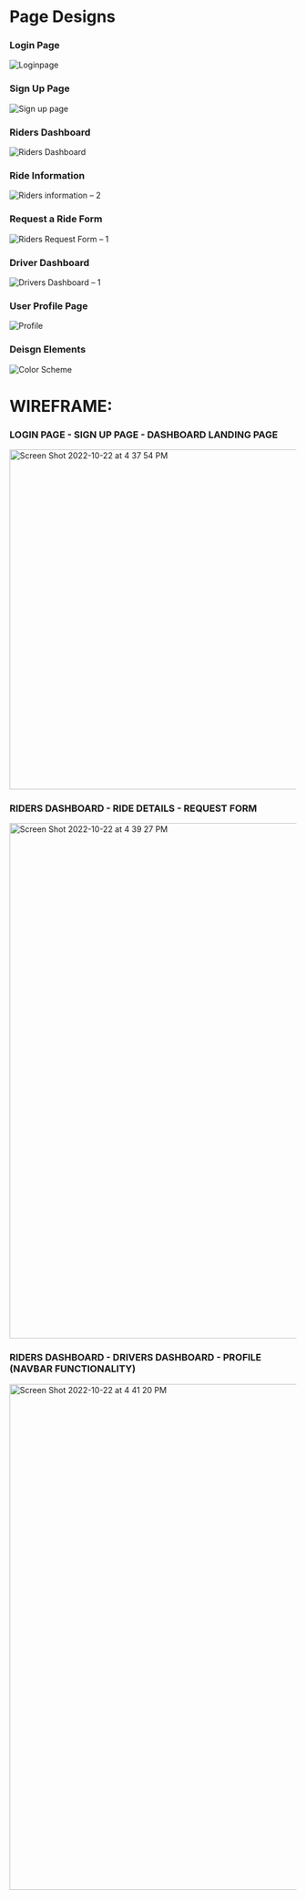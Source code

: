 # Page Designs
### Login Page
![Loginpage](https://user-images.githubusercontent.com/67108579/197361437-06498b81-e536-4e28-9c92-83e1cf7d2044.png)

### Sign Up Page
![Sign up page](https://user-images.githubusercontent.com/67108579/197361439-1ec77f2e-2795-4c26-b035-b87a024076eb.png)

### Riders Dashboard
![Riders Dashboard](https://user-images.githubusercontent.com/67108579/197361442-49421584-2d3d-4ab1-837b-3c324801b9d2.png)

### Ride Information
![Riders information – 2](https://user-images.githubusercontent.com/67108579/197361445-d6b38d51-feca-4a3d-af97-4a39a351e9a6.png)

### Request a Ride Form
![Riders Request Form – 1](https://user-images.githubusercontent.com/67108579/197361446-d0715070-497e-4c9b-804f-1034f650e293.png)

### Driver Dashboard
![Drivers Dashboard – 1](https://user-images.githubusercontent.com/67108579/197361451-d969441d-663d-48d1-af0e-f89e08bec8f1.png)

### User Profile Page
![Profile](https://user-images.githubusercontent.com/67108579/197361452-074cf737-c157-4d92-acb6-6ff84be26b42.png)

### Deisgn Elements
![Color Scheme](https://user-images.githubusercontent.com/67108579/197361453-fe9ad3dd-0565-470b-80b1-c7523b4890f2.png)

# WIREFRAME: 
### LOGIN PAGE - SIGN UP PAGE - DASHBOARD LANDING PAGE
<img width="597" alt="Screen Shot 2022-10-22 at 4 37 54 PM" src="https://user-images.githubusercontent.com/67108579/197361495-1bca047e-dc49-441e-91ba-1c5aa9e5c1c3.png">

### RIDERS DASHBOARD - RIDE DETAILS - REQUEST FORM
<img width="905" alt="Screen Shot 2022-10-22 at 4 39 27 PM" src="https://user-images.githubusercontent.com/67108579/197361547-27f72072-ae8d-4e2e-9b43-c6b769565b6a.png">

### RIDERS DASHBOARD - DRIVERS DASHBOARD - PROFILE (NAVBAR FUNCTIONALITY)
<img width="888" alt="Screen Shot 2022-10-22 at 4 41 20 PM" src="https://user-images.githubusercontent.com/67108579/197361589-0fb9c6cb-50b7-4306-9f3e-3128f43c6474.png"> 

